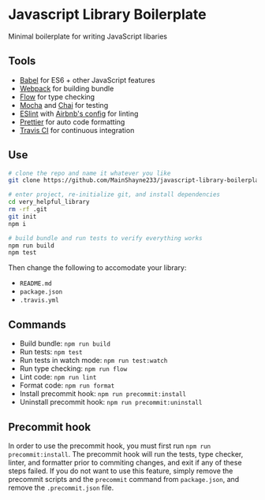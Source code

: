 # Javascript Library Boilerplate

Minimal boilerplate for writing JavaScript libaries

## Tools

* [Babel](https://babeljs.io/) for ES6 + other JavaScript features
* [Webpack](https://webpack.js.org/) for building bundle
* [Flow](https://flow.org/) for type checking
* [Mocha](https://mochajs.org/) and [Chai](http://www.chaijs.com/) for testing
* [ESlint](https://eslint.org/) with [Airbnb's config](https://www.npmjs.com/package/eslint-config-airbnb) for linting
* [Prettier](https://github.com/prettier/prettier) for auto code formatting
* [Travis CI](https://travis-ci.org/) for continuous integration

## Use

```bash
# clone the repo and name it whatever you like
git clone https://github.com/MainShayne233/javascript-library-boilerplate very_helpful_library

# enter project, re-initialize git, and install dependencies
cd very_helpful_library
rm -rf .git
git init
npm i

# build bundle and run tests to verify everything works
npm run build
npm test
```

Then change the following to accomodate your library:

* `README.md`
* `package.json`
* `.travis.yml`

## Commands

* Build bundle: `npm run build`
* Run tests: `npm test`
* Run tests in watch mode: `npm run test:watch`
* Run type checking: `npm run flow`
* Lint code: `npm run lint`
* Format code: `npm run format`
* Install precommit hook: `npm run precommit:install`
* Uninstall precommit hook: `npm run precommit:uninstall`

## Precommit hook

In order to use the precommit hook, you must first run `npm run precommit:install`.
The precommit hook will run the tests, type checker, linter, and formatter
prior to commiting changes, and exit if any of these steps failed. If you
do not want to use this feature, simply remove the precommit scripts and the
`precommit` command from `package.json`, and remove the `.precommit.json` file.


